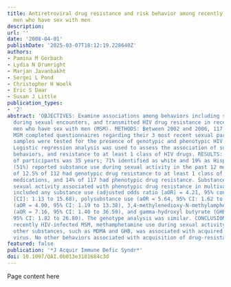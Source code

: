 ```yaml
---
title: Antiretroviral drug resistance and risk behavior among recently HIV-infected
  men who have sex with men
description:
url: ''
date: '2008-04-01'
publishDate: '2025-03-07T18:12:19.228640Z'
authors:
- Pamina M Gorbach
- Lydia N Drumright
- Marjan Javanbakht
- Sergei L Pond
- Christopher H Woelk
- Eric S Daar
- Susan J Little
publication_types:
- '2'
abstract: 'OBJECTIVES: Examine associations among behaviors including substance use
  during sexual encounters, and transmitted HIV drug resistance in recently HIV-infected
  men who have sex with men (MSM). METHODS: Between 2002 and 2006, 117 recently HIV-infected
  MSM completed questionnaires regarding their 3 most recent sexual partners. Serum
  samples were tested for the presence of genotypic and phenotypic HIV drug resistance.
  Logistic regression analysis was used to assess the association of substance use,
  behaviors, and resistance to at least 1 class of HIV drugs. RESULTS: The mean age
  of participants was 35 years; 71% identified as white and 19% as Hispanic. Sixty
  (51%) reported substance use during sexual activity in the past 12 months. A total
  of 12.5% of 112 had genotypic drug resistance to at least 1 class of antiretroviral
  medications, and 14% of 117 had phenotypic drug resistance. Substances used during
  sexual activity associated with phenotypic drug resistance in multivariate models
  included any substance use (adjusted odds ratio [aOR] = 4.21, 95% confidence interval
  [CI]: 1.13 to 15.68), polysubstance use (aOR = 5.64, 95% CI: 1.62 to 19.60), methamphetamine
  (aOR = 4.00, 95% CI: 1.19 to 13.38), 3,4-methylenedioxy-N-methylamphetamine (MDMA)/Ecstasy
  (aOR = 7.16, 95% CI: 1.40 to 36.59), and gamma-hydroxyl butyrate (GHB) (aOR = 6.98,
  95% CI: 1.82 to 26.80). The genotype analysis was similar. CONCLUSIONS: Among these
  recently HIV-infected MSM, methamphetamine use during sexual activity and use of
  other substances, such as MDMA and GHB, was associated with acquired drug-resistant
  virus. No other behaviors associated with acquisition of drug-resistant HIV.'
featured: false
publication: '*J Acquir Immune Defic Syndr*'
doi: 10.1097/QAI.0b013e3181684c3d
---
```


Page content here